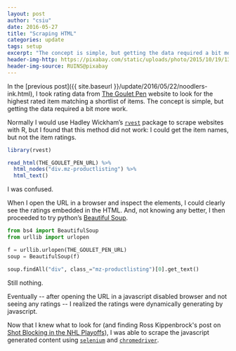 ```yaml
---
layout: post
author: "csiu"
date: 2016-05-27
title: "Scraping HTML"
categories: update
tags: setup
excerpt: "The concept is simple, but getting the data required a bit more work"
header-img-http: https://pixabay.com/static/uploads/photo/2015/10/19/13/36/extension-996004_960_720.jpg
header-img-source: RUINS@pixabay
---
```


In the [previous post]({{ site.baseurl }}/update/2016/05/22/noodlers-ink.html), I took rating data from [The Goulet Pen](http://www.gouletpens.com/bottled-ink/c/14/?sortBy=productName+asc&facetValueFilter=Tenant~Brand%3Anoodlers) website to look for the highest rated item matching a shortlist of items. The concept is simple, but getting the data required a bit more work.

Normally I would use Hadley Wickham’s [`rvest`](https://github.com/hadley/rvest) package to scrape websites with R, but I found that this method did not work: I could get the item names, but not the item ratings.

```r
library(rvest)

read_html(THE_GOULET_PEN_URL) %>%
  html_nodes("div.mz-productlisting") %>%
  html_text()
```

I was confused.

When I open the URL in a browser and inspect the elements, I could clearly see the ratings embedded in the HTML. And, not knowing any better, I then proceeded to try python’s [Beautiful Soup](https://www.crummy.com/software/BeautifulSoup/).

```python
from bs4 import BeautifulSoup
from urllib import urlopen

f = urllib.urlopen(THE_GOULET_PEN_URL)
soup = BeautifulSoup(f)

soup.findAll("div", class_="mz-productlisting")[0].get_text()
```

Still nothing.

Eventually -- after opening the URL in a javascript disabled browser and not seeing any ratings -- I realized the ratings were dynamically generating by javascript.

Now that I knew what to look for (and finding Ross Kippenbrock's post on [Shot Blocking in the NHL Playoffs](http://blog.yhat.com/posts/hockey-shot-blocking.html)), I was able to scrape the javascript generated content using [`selenium`](http://selenium-python.readthedocs.io) and [`chromedriver`](http://chromedriver.storage.googleapis.com/index.html).

<script src="https://gist.github.com/csiu/7e942470f807aae5529e8eccfc3aea24.js"></script>
